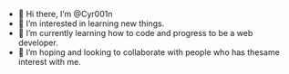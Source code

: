 - 👋 Hi there, I’m @Cyr001n
- 👀 I’m interested in learning new things.
- 🌱 I’m currently learning how to code and progress to be a web developer.
- 💞️ I’m hoping and looking to collaborate with people who has thesame interest with me.

<!---
Cyr001n/Cyr001n is a ✨ special ✨ repository because its `README.md` (this file) appears on your GitHub profile.
You can click the Preview link to take a look at your changes.
--->
